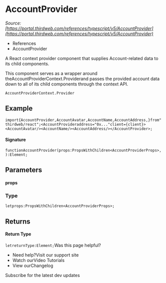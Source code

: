 # AccountProvider

*Source: [https://portal.thirdweb.com/references/typescript/v5/AccountProvider](https://portal.thirdweb.com/references/typescript/v5/AccountProvider)*

* References
* AccountProvider

A React context provider component that supplies Account-related data to its child components.

This component serves as a wrapper around theAccountProviderContext.Providerand passes
the provided account data down to all of its child components through the context API.

`AccountProviderContext.Provider`
## Example

`import{AccountProvider,AccountAvatar,AccountName,AccountAddress,}from"thirdweb/react";<AccountProvideraddress="0x..."client={client}><AccountAvatar/><AccountName/><AccountAddress/></AccountProvider>;`
#### Signature

`functionAccountProvider(props:PropsWithChildren<AccountProviderProps>,):Element;`
## Parameters

#### props

### Type

`letprops:PropsWithChildren<AccountProviderProps>;`
## Returns

#### Return Type

`letreturnType:Element;`Was this page helpful?

* Need help?Visit our support site
* Watch ourVideo Tutorials
* View ourChangelog

Subscribe for the latest dev updates

